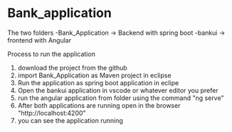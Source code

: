 # Bank_application
The two folders 
  -Bank_Application   -> Backend with spring boot
  -bankui             -> frontend with Angular

Process to run the application
  1. download the project from the github
  2. import Bank_Application as Maven project in eclipse
  3. Run the application as spring boot application in eclipe
  4. Open the bankui application in vscode or whatever editor you prefer
  5. run the angular application from folder using the command "ng serve"
  6. After both applications are running open in the browser "http://localhost:4200"
  7. you can see the application running
